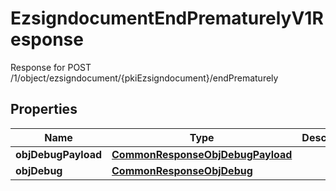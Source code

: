 

# EzsigndocumentEndPrematurelyV1Response

Response for POST /1/object/ezsigndocument/{pkiEzsigndocument}/endPrematurely

## Properties

| Name | Type | Description | Notes |
|------------ | ------------- | ------------- | -------------|
|**objDebugPayload** | [**CommonResponseObjDebugPayload**](CommonResponseObjDebugPayload.md) |  |  [optional] |
|**objDebug** | [**CommonResponseObjDebug**](CommonResponseObjDebug.md) |  |  [optional] |



